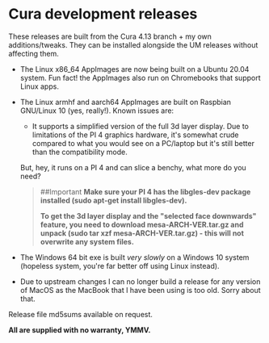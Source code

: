# Cura development releases

These releases are built from the Cura 4.13 branch + my own additions/tweaks. They can be installed alongside the UM releases without affecting them.

* The Linux x86_64 AppImages are now being built on a Ubuntu 20.04 system. Fun fact! the AppImages also run on Chromebooks that support Linux apps.

* The Linux armhf and aarch64 AppImages are built on Raspbian GNU/Linux 10 (yes, really!). Known issues are:

  * It supports a simplified version of the full 3d layer display. Due to limitations of the PI 4 graphics hardware, it's somewhat crude compared
   to what you would see on a PC/laptop but it's still better than the compatibility mode.

  But, hey, it runs on a PI 4 and can slice a benchy, what more do you need?

  > ##Important
  > **Make sure your PI 4 has the libgles-dev package installed (sudo apt-get install libgles-dev).**
  >
  > **To get the 3d layer display and the "selected face downwards" feature, you need to download mesa-ARCH-VER.tar.gz and unpack (sudo tar xzf mesa-ARCH-VER.tar.gz) - this will not overwrite any system files.**


* The Windows 64 bit exe is built *very slowly* on a Windows 10 system (hopeless system, you're far better off using Linux instead).

* Due to upstream changes I can no longer build a release for any version of MacOS as the MacBook that I have been using is too old. Sorry about that.

Release file md5sums available on request.

**All are supplied with no warranty, YMMV.**


